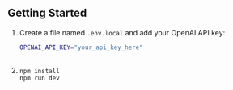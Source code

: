 

## Getting Started

1. Create a file named `.env.local` and add your OpenAI API key:
   ```bash
   OPENAI_API_KEY="your_api_key_here"
  
2. ```bash
   npm install
   npm run dev





